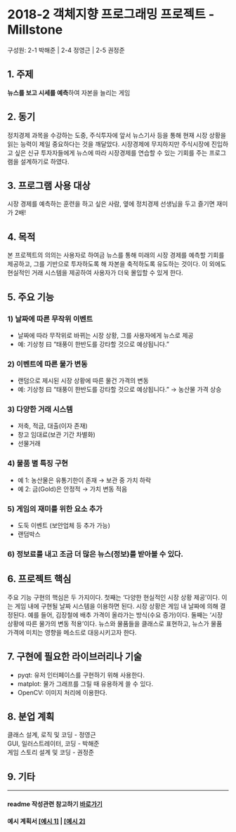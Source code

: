 # 2018-2 객체지향 프로그래밍 프로젝트 - **Millstone**
구성원: 2-1 박해준 | 2-4 정영근 | 2-5 권정준

## 1. 주제
**뉴스를 보고 시세를 예측**하여 자본을 늘리는 게임

## 2. 동기
정치경제 과목을 수강하는 도중, 주식투자에 앞서 뉴스기사 등을 통해 현재 시장 상황을 읽는 능력이 제일 중요하다는 것을 깨달았다. 시장경제에 무지하지만 주식시장에 진입하고 싶은 신규 투자자들에게 뉴스에 따라 시장경제를 연습할 수 있는 기회를 주는 프로그램을 설계하기로 하였다.

## 3. 프로그램 사용 대상
시장 경제를 예측하는 훈련을 하고 싶은 사람, 옆에 정치경제 선생님을 두고 즐기면 재미가 2배!

## 4. 목적
본 프로젝트의 의의는 사용자로 하여금 뉴스를 통해 미래의 시장 경제를 예측할 기회를 제공하고, 그를 기반으로 투자하도록 해 자본을 축적하도록 유도하는 것이다. 이 외에도 현실적인 거래 시스템을 제공하여 사용자가 더욱 몰입할 수 있게 한다.

## 5. 주요 기능
### 1) 날짜에 따른 무작위 이벤트
 * 날짜에 따라 무작위로 바뀌는 시장 상황, 그를 사용자에게 뉴스로 제공  
 * 예: 기상청 曰 “태풍이 한반도를 강타할 것으로 예상됩니다.”

### 2) 이벤트에 따른 물가 변동
 * 랜덤으로 제시된 시장 상황에 따른 물건 가격의 변동  
 * 예: 기상청 曰 “태풍이 한반도를 강타할 것으로 예상됩니다.” → 농산물 가격 상승

### 3) 다양한 거래 시스템
 * 저축, 적금, 대출(이자 존재)
 * 창고 임대료(보관 기간 차별화)
 * 선물거래

### 4) 물품 별 특징 구현
 * 예 1: 농산물은 유통기한이 존재 → 보관 중 가치 하락
 * 예 2: 금(Gold)은 안정적 → 가치 변동 적음

### 5) 게임의 재미를 위한 요소 추가
 * 도둑 이벤트 (보안업체 등 추가 가능)
 * 랜덤박스

### 6) 정보료를 내고 조금 더 많은 뉴스(정보)를 받아볼 수 있다. 

## 6. 프로젝트 핵심
주요 기능 구현의 핵심은 두 가지이다. 첫째는 ‘다양한 현실적인 시장 상황 제공’이다. 이는 게임 내에 구현될 날짜 시스템을 이용하면 된다. 시장 상황은 게임 내 날짜에 의해 결정된다. 예를 들어, 김장철에 배추 가격이 올라가는 방식(수요 증가)이다. 둘째는 ‘시장 상황에 따른 물가의 변동 적용’이다. 뉴스와 물품들을 클래스로 표현하고, 뉴스가 물품 가격에 미치는 영향을 메소드로 대응시키고자 한다. 

## 7. 구현에 필요한 라이브러리나 기술
 * pyqt: 유저 인터페이스를 구현하기 위해 사용한다.  
 * matplot: 물가 그래프를 그릴 때 유용하게 쓸 수 있다. 
 * OpenCV: 이미지 처리에 이용한다. 

## 8. 분업 계획
클래스 설계, 로직 및 코딩 - 정영근  
GUI, 일러스트레이터,  코딩 - 박해준  
게임 스토리 설계 및 코딩 - 권정준  

## 9. 기타

<hr>

#### readme 작성관련 참고하기 [바로가기](https://heropy.blog/2017/09/30/markdown/)

#### 예시 계획서 [[예시 1]](https://docs.google.com/document/d/1hcuGhTtmiTUxuBtr3O6ffrSMahKNhEj33woE02V-84U/edit?usp=sharing) | [[예시 2]](https://docs.google.com/document/d/1FmxTZvmrroOW4uZ34Xfyyk9ejrQNx6gtsB6k7zOvHYE/edit?usp=sharing)
